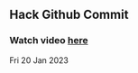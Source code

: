 
 ## Hack Github Commit 
 ### Watch video <a href="https://www.youtube.com">here</a> 
 Fri 20 Jan 2023 
